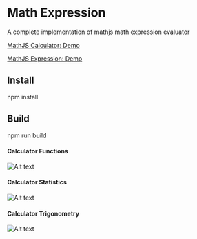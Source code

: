 # Math Expression

A complete implementation of mathjs math expression evaluator

<a href="https://www.dznequeo.net/awsapi/site/calculator/" target="_blank">MathJS Calculator: Demo</a>

<a href="https://www.dznequeo.net/awsapi/site/calculator/expression" target="_blank">MathJS Expression: Demo</a>

## Install
npm install

## Build
npm run build 

#### Calculator Functions

![Alt text](https://nequeo-public.s3.ap-southeast-2.amazonaws.com/media/mathjs-calculator-functions.png "Calculator Functions")


#### Calculator Statistics

![Alt text](https://nequeo-public.s3.ap-southeast-2.amazonaws.com/media/mathjs-calculator-statistics.png "Calculator Statistics")


#### Calculator Trigonometry

![Alt text](https://nequeo-public.s3.ap-southeast-2.amazonaws.com/media/mathjs-calculator-trigonometry.png "Calculator Trigonometry")
